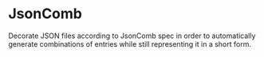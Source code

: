 # JsonComb
Decorate JSON files according to JsonComb spec in order to automatically generate combinations of entries while still representing it in a short form.
